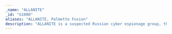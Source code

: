 ```yaml
---
_name: "ALLANITE"
_id: "G1000"
aliases: "ALLANITE, Palmetto Fusion"
description: "ALLANITE is a suspected Russian cyber espionage group, that has primarily targeted the electric utility sector within the United States and United Kingdom. The group's tactics and techniques are reportedly similar to Dragonfly / Dragonfly 2.0, although ALLANITE’s technical capabilities have not exhibited disruptive or destructive abilities. It has been suggested that the group maintains a presence in ICS for the purpose of gaining understanding of processes and to maintain persistence. "
---
```

